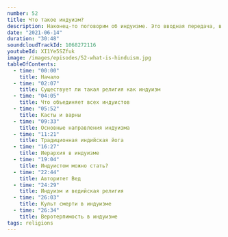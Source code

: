 ```yaml
---
number: 52
title: Что такое индуизм?
description: Наконец-то поговорим об индуизме. Это вводная передача, в которой расскажу некоторые моменты, характерные для всех направлений индуизма и, конечно, обсудим пару распространенных заблуждений.
date: "2021-06-14"
duration: "30:48"
soundcloudTrackId: 1068272116
youtubeId: XI1Ye5SZfuk
image: /images/episodes/52-what-is-hinduism.jpg
tableOfContents:
  - time: "00:00"
    title: Начало
  - time: "02:07"
    title: Cуществует ли такая религия как индуизм
  - time: "04:05"
    title: Что объединяет всех индуистов
  - time: "05:52"
    title: Касты и варны
  - time: "09:33"
    title: Основные направления индуизма
  - time: "11:21"
    title: Традиционная индийская йога
  - time: "16:27"
    title: Иерархия в индуизме
  - time: "19:04"
    title: Индуистом можно стать?
  - time: "22:44"
    title: Авторитет Вед
  - time: "24:29"
    title: Индуизм и ведийская религия
  - time: "26:03"
    title: Культ смерти в индуизме
  - time: "26:34"
    title: Веротерпимость в индуизме
tags: religions
---
```

